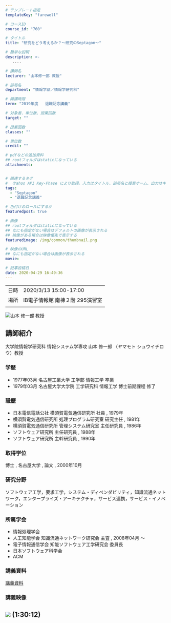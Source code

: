 ```yaml
---
# テンプレート指定
templateKey: "farewell"

# コースID
course_id: "760"

# タイトル
title: "研究をどう考えるか？～研究のSeptagon～"

# 簡単な説明
description: >-
   ....

# 講師名
lecturer: "山本修一郎 教授"

# 部局名
department: "情報学部／情報学研究科"

# 開講時限
term: "2019年度	退職記念講義"

# 対象者、単位数、授業回数
target: ""

# 授業回数
classes: ""

# 単位数
credit: ""

# pdfなどの追加資料
## rootフォルダはstaticになっている
attachments:


# 関連するタグ
# （Yahoo API Key-Phase により取得。入力はタイトル、部局名と授業ホーム、出力はキーフレーズ（tags））
tags:
  - "Septagon"
  - "退職記念講義"

# 色付けのロールにするか
featuredpost: true

# 画像
## rootフォルダはstaticになっている
## なにも指定がない場合はデフォルトの画像が表示される
## 映像がある場合は映像優先で表示する
featuredimage: /img/common/thumbnail.png

# 映像のURL
## なにも指定がない場合は画像が表示される
movie: 

# 記事投稿日
date: 2020-04-29 16:49:36
---
```


|   |   |
|---|---|
| 日時 | 2020/3/13  15:00-17:00 |
| 場所 | IB電子情報館 南棟２階 295演習室 |
|   |   |





![山本 修一郎 教授](https://ocw.nagoya-u.jp/files/760/photo.jpg) 
## 講師紹介

大学院情報学研究科  情報システム学専攻
山本 修一郎 （ヤマモト シュウイチロウ）教授

### 学歴

* 1977年03月  名古屋工業大学  工学部  情報工学  卒業
* 1979年03月  名古屋大学大学院  工学研究科  情報工学  博士前期課程  修了

### 職歴

* 日本電信電話公社 横須賀電気通信研究所 社員 , 1979年
* 横須賀電気通信研究所 処理プログラム研究室 研究主任 , 1981年
* 横須賀電気通信研究所 管理システム研究室 主任研究員 , 1986年
* ソフトウェア研究所 主任研究員 , 1988年
* ソフトウェア研究所 主幹研究員 , 1990年

### 取得学位

博士 , 名古屋大学 , 論文 , 2000年10月

### 研究分野

ソフトウェア工学，要求工学，システム・ディペンダビリティ，知識流通ネットワーク，エンタープライズ・アーキテクチャ，サービス連携，サービス・イノベーション

### 所属学会

* 情報処理学会
* 人工知能学会  知識流通ネットワーク研究会 主査 , 2008年04月 ～
* 電子情報通信学会  知能ソフトウェア工学研究会 委員長
* 日本ソフトウェア科学会
* ACM



### 講義資料

[講義資料](https://ocw.nagoya-u.jp/files/760/material.pdf) 

### 講義映像

![](https://ocw.nagoya-u.jp/files/760/lecture_thumb.png) 
(1:30:12)
-----